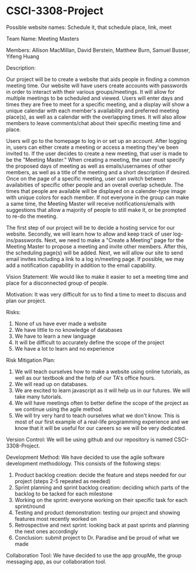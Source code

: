 # CSCI-3308-Project
Possible website names: Schedule it, that schedule place, link, meet

Team Name: Meeting Masters

Members: Allison MacMillan, David Berstein, Matthew Burn, Samuel Busser, Yifeng Huang

Description: 

  Our project will be to create a website that aids people in finding a common meeting time. Our website will have users create accounts with passwords in order to interact with their various groups/meetings. It will allow for multiple meetings to be scheduled and viewed. Users will enter days and times they are free to meet for a specific meeting, and a display will show a unique calendar with each member's availability and preferred meeting place(s), as well as a calendar with the overlapping times. It will also allow members to leave comments/chat about their specific meeting time and place. 
  
  Users will go to the homepage to log in or set up an account. After logging in, users can either create a meeting or access a meeting they've been invited to. If the user decides to create a new meeting, that user is made to be the "Meeting Master." When creating a meeting, the user must specify the proposed days of meeting as well as emails/usernames of other members, as well as a title of the meeting and a short description if desired. Once on the page of a specific meeting, user can switch between availabities of specific other people and an overall overlap schedule. The times that people are available will be displayed on a calender-type image with unique colors for each member. If not everyone in the group can make a same time, the Meeting Master will receive notifications/emails with suggestions that allow a majority of people to still make it, or be prompted to re-do the meeting.
  
   The first step of our project will be to decide a hosting service for our website. Secondly, we will learn how to allow and keep track of user log-ins/passwords. Next, we need to make a "Create a Meeting" page for the Meeting Master to propose a meeting and invite other members. After this, the scheduling page(s) will be added. Next, we will allow our site to send email invites including a link to a log in/meeting page. If possible, we may add a notification capability in addition to the email capability.

Vision Statement: We would like to make it easier to set a meeting time and place for a disconnected group of people.

Motivation: It was very difficult for us to find a time to meet to discuss and plan our project. 

Risks: 
  1) None of us have ever made a website
  2) We have little to no knowledge of databases
  3) We have to learn a new language
  4) It will be difficult to accurately define the scope of the project
  5) We have a lot to learn and no experience
  
Risk Mitigation Plan:
  1) We will teach ourselves how to make a website using online tutorials, as well as our textbook and the help of our TA's office hours.
  2) We will read up on databases.
  3) We are excited to learn javascript as it will help us in our futures. We will take many tutorials.
  4) We will have meetings often to better define the scope of the project as we continue using the agile method.
  5) We will try very hard to teach ourselves what we don't know. This is most of our first example of a real-life programming experience and we know that it will be useful for our careers so we will be very dedicated.
  
Version Control: We will be using github and our repository is named CSCI-3308-Project.

Development Method: We have decided to use the agile software development methodology. This consists of the following steps:
  1) Product backlog creation: decide the feature and steps needed for our project
  (steps 2-5 repeated as needed)
  2) Sprint planning and sprint backlog creation: deciding which parts of the backlog to be tacked for each milestone
  3) Working on the sprint: everyone working on their specific task for each sprint/round
  4) Testing and product demonstration: testing our project and showing features most recently worked on
  5) Retrospective and next sprint: looking back at past sprints and planning the next ones accordingly
  6) Conclusion: submit project to Dr. Paradise and be proud of what we made
  
Collaboration Tool: We have decided to use the app groupMe, the group messaging app, as our collaboration tool.
